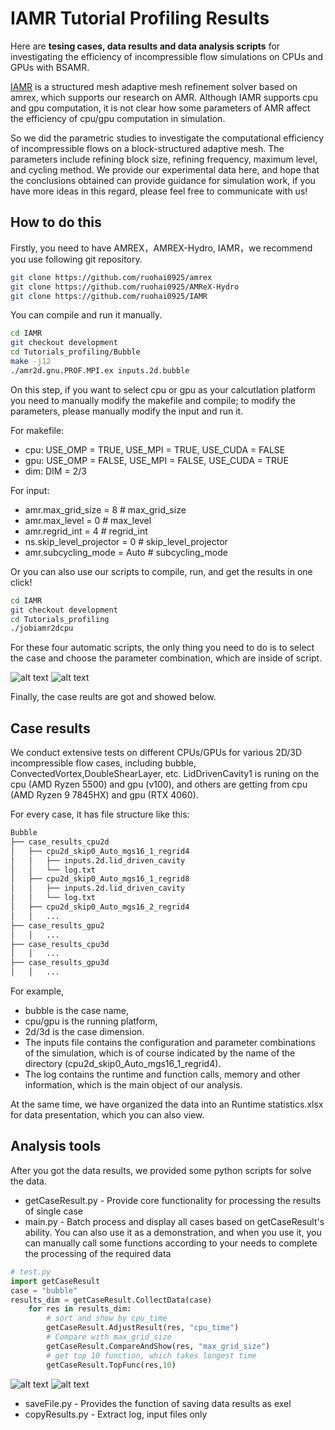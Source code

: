 # IAMR Tutorial Profiling Results
Here are **tesing cases, data results and data analysis scripts** for investigating the efficiency of incompressible flow simulations on CPUs and GPUs with BSAMR.

[IAMR](https://github.com/AMReX-Fluids/IAMR) is a structured mesh adaptive mesh refinement solver based on amrex, which supports our research on AMR. Although IAMR supports cpu and gpu computation, it is not clear how some parameters of AMR affect the efficiency of cpu/gpu computation in simulation.

So we did the parametric studies to investigate the computational efficiency of incompressible flows on a block-structured adaptive mesh. The parameters include refining block size, refining frequency, maximum level, and cycling method. We provide our experimental data here, and hope that the conclusions obtained can provide guidance for simulation work, if you have more ideas in this regard, please feel free to communicate with us!


## How to do this
Firstly, you need to have AMREX，AMREX-Hydro, IAMR，we recommend you use following git repository.

```bash
git clone https://github.com/ruohai0925/amrex
git clone https://github.com/ruohai0925/AMReX-Hydro
git clone https://github.com/ruohai0925/IAMR
```

You can compile and run it manually. 

```bash
cd IAMR
git checkout development
cd Tutorials_profiling/Bubble
make -j12 
./amr2d.gnu.PROF.MPI.ex inputs.2d.bubble
```
On this step, if you want to select cpu or gpu as your calcutlation  platform you need to manually modify the makefile and compile; to modify the parameters, please manually modify the input and run it.  

For makefile:
* cpu: USE_OMP = TRUE, USE_MPI = TRUE, USE_CUDA = FALSE
* gpu: USE_OMP = FALSE, USE_MPI = FALSE, USE_CUDA = TRUE
* dim: DIM         = 2/3

For input:
* amr.max_grid_size	= 8 # max_grid_size
* amr.max_level		= 0 # max_level
* amr.regrid_int		= 4 # regrid_int
* ns.skip_level_projector = 0 # skip_level_projector
* amr.subcycling_mode     = Auto # subcycling_mode


Or you can also use our scripts to compile, run, and get the results in one click!

```bash
cd IAMR
git checkout development
cd Tutorials_profiling
./jobiamr2dcpu
```
 
For these four automatic scripts, the only thing you need to do is to select the case and choose the parameter combination, which are inside of script.

![alt text](pic/image-2.png)
![alt text](pic/image-3.png)

Finally, the case reults are got and showed below.
## Case results
We conduct extensive tests on different CPUs/GPUs for various 2D/3D incompressible flow cases, including bubble, ConvectedVortex,DoubleShearLayer, etc. LidDrivenCavity1 is runing on the cpu (AMD Ryzen 5500) and gpu (v100), and others are getting from cpu (AMD Ryzen 9 7845HX) and gpu (RTX 4060). 

For every case, it has file structure like this:
```bash
Bubble
├── case_results_cpu2d
│   ├── cpu2d_skip0_Auto_mgs16_1_regrid4
│   │   ├── inputs.2d.lid_driven_cavity
│   │   └── log.txt
│   ├── cpu2d_skip0_Auto_mgs16_1_regrid8
│   │   ├── inputs.2d.lid_driven_cavity
│   │   └── log.txt
│   ├── cpu2d_skip0_Auto_mgs16_2_regrid4
│   │   ...
├── case_results_gpu2
│   │   ...
├── case_results_cpu3d
│   │   ...
├── case_results_gpu3d
│   │   ...
```

For example, 
* bubble is the case name, 
* cpu/gpu is the running platform, 
* 2d/3d is the case dimension. 
* The inputs file contains the configuration and parameter combinations of the simulation, which is of course indicated by the name of the directory (cpu2d_skip0_Auto_mgs16_1_regrid4). 
* The log contains the runtime and function calls, memory and other information, which is the main object of our analysis.

At the same time, we have organized the data into an Runtime statistics.xlsx for data presentation, which you can also view.

## Analysis tools
After you got the data results, we provided some python scripts for solve the data. 

* getCaseResult.py - Provide core functionality for processing the results of single case 
* main.py -  Batch process and display all cases based on getCaseResult's ability. You can also use it as a demonstration, and when you use it, you can manually call some functions according to your needs to complete the processing of the required data

```python
# test.py
import getCaseResult
case = "bubble"
results_dim = getCaseResult.CollectData(case)
    for res in results_dim:
        # sort and show by cpu_time
        getCaseResult.AdjustResult(res, "cpu_time")
        # Compare with max_grid_size
        getCaseResult.CompareAndShow(res, "max_grid_size") 
        # get top 10 function, which takes longest time
        getCaseResult.TopFunc(res,10)
```
![alt text](pic/image.png) 
![alt text](pic/image-1.png)

* saveFile.py - Provides the function of saving data results as exel
* copyResults.py - Extract log, input files only
 

 


